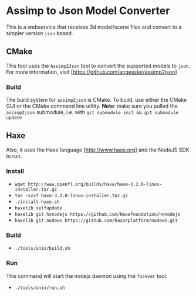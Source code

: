 Assimp to Json Model Converter
========  

This is a webservice that receives 3d model/scene files and convert to a simpler version `json` based.  

## CMake
This tool uses the `Assimp2Json` tool to convert the supported models to `json`.  
For more information, visit [https://github.com/acgessler/assimp2json]  

### Build  
The build system for `assimp2json` is CMake. To build, use either the CMake GUI or the CMake command line utility. __Note__: make sure you pulled the `assimp2json` submodule, i.e. with `git submodule init && git submodule update`

## Haxe
Also, it uses the Haxe language [http://www.haxe.org] and the NodeJS SDK to run. 

### Install
* `wget http://www.openfl.org/builds/haxe/haxe-3.2.0-linux-installer.tar.gz`
* `tar -vzxf haxe-3.2.0-linux-installer.tar.gz`
* `./install-haxe.sh`
* `haxelib selfupdate`
* `haxelib git hxnodejs https://github.com/HaxeFoundation/hxnodejs`
* `haxelib git nodews https://github.com/haxorplatform/nodews.git`

### Build  
* `./tools/unix/build.sh`

### Run
This command will start the nodejs daemon using the `forever` tool.  
* `./tools/unix/run.sh`
